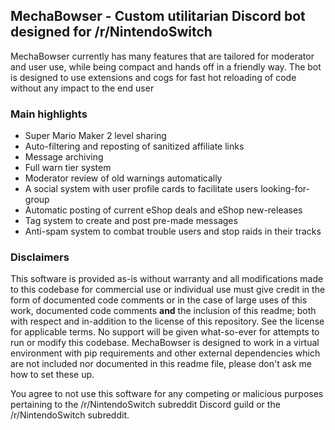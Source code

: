 ## MechaBowser - Custom utilitarian Discord bot designed for /r/NintendoSwitch
MechaBowser currently has many features that are tailored for moderator and user use, while being compact and hands off
in a friendly way. The bot is designed to use extensions and cogs for fast hot reloading of code without any impact to 
the end user

### Main highlights
* Super Mario Maker 2 level sharing
* Auto-filtering and reposting of sanitized affiliate links
* Message archiving
* Full warn tier system
* Moderator review of old warnings automatically
* A social system with user profile cards to facilitate users looking-for-group
* Automatic posting of current eShop deals and eShop new-releases
* Tag system to create and post pre-made messages
* Anti-spam system to combat trouble users and stop raids in their tracks

### Disclaimers
This software is provided as-is without warranty and all modifications made to this codebase for commercial use or individual use 
must give credit in the form of documented code comments or in the case of large uses of this work, documented code comments 
**and** the inclusion of this readme; both with respect and in-addition to the license of this repository. See the license for 
applicable terms. No support will be given what-so-ever for attempts to run or modify this codebase. MechaBowser is designed to work in 
a virtual environment with pip requirements and other external dependencies which are not included nor documented in this readme 
file, please don't ask me how to set these up.

You agree to not use this software for any competing or malicious purposes pertaining to the /r/NintendoSwitch subreddit Discord guild or the /r/NintendoSwitch subreddit.
